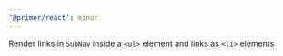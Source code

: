 ```yaml
---
'@primer/react': minor
---
```


Render links in `SubNav` inside a `<ul>` element and links as `<li>` elements
